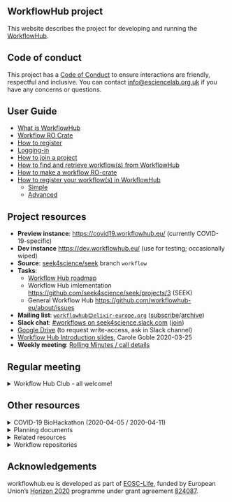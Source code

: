 ## WorkflowHub project

This website describes the project for developing and running the [WorkflowHub](https://workflowhub.eu/).

## Code of conduct

This project has a [Code of Conduct](https://github.com/workflowhub-eu/about/blob/master/CODE_OF_CONDUCT.md) to ensure interactions are friendly, respectful and inclusive. You can contact <info@esciencelab.org.uk> if you have any concerns or questions.

## User Guide

* [What is WorkflowHub](https://about.workflowhub.eu/About-WorkflowHub)
* [Workflow RO Crate](https://about.workflowhub.eu/Workflow-RO-Crate)
* [How to register](https://about.workflowhub.eu/How-to-register)
* [Logging-in](https://about.workflowhub.eu/Logging-in)
* [How to join a project](https://about.workflowhub.eu/How-to-join-a-project)
* [How to find and retrieve workflow(s) from WorkflowHub](https://about.workflowhub.eu/How-to-find-and-retrieve-workflow(s)-from-WorkflowHub)
* [How to make a workflow RO-crate](https://about.workflowhub.eu/How-to-make-a-workflow-RO-crate)
* [How to register your workflow(s) in WorkflowHub](https://about.workflowhub.eu/How-to-register-your-workflow(s)-in-WorkflowHub)
  * [Simple](https://about.workflowhub.eu/Registering-a-workflow-with-a-diagram-and-abstract-CWL)
  * [Advanced](https://about.workflowhub.eu/Registering-an-existing-Workflow-RO-Crate)
  


## Project resources

* **Preview instance**: <https://covid19.workflowhub.eu/> (currently COVID-19-specific)
* **Dev instance** <https://dev.workflowhub.eu/> (use for testing; occasionally wiped)
* **Source**: [seek4science/seek](https://github.com/seek4science/seek/tree/workflow) branch `workflow`
* **Tasks**: 
  * [Workflow Hub roadmap](roadmap)
  * Workflow Hub imlementation <https://github.com/seek4science/seek/projects/3> (SEEK)
  * General Workflow Hub <https://github.com/workflowhub-eu/about/issues>
* **Mailing list**: [`workflowhub😊elixir-europe.org`](https://lists.elixir-europe.org/mailman/listinfo/workflowhub_elixir-europe.org) ([subscribe](https://lists.elixir-europe.org/mailman/listinfo/workflowhub_elixir-europe.org)/[archive](https://mail.elixir-europe.org/pipermail/workflowhub_elixir-europe.org/))
* **Slack chat**:  [#workflows on seek4science.slack.com](https://seek4science.slack.com/archives/CPLLVV94L) ([join](https://join.slack.com/t/seek4science/shared_invite/zt-csqh94qb-kf~kFbZxuHl1Hpxhbc8avw))
* [Google Drive](https://drive.google.com/drive/folders/1_bZ63W4oRtWL5OnWJNYvE4u3A27VyGGe)
 (to request write-access, ask in Slack channel) 
* [Workflow Hub Introduction slides](https://drive.google.com/open?id=1hfBAjjRnL9jGoxHEvq66Wo-wuKqouR3C), Carole Goble 2020-03-25
* **Weekly meeting**: [Rolling Minutes / call details](https://docs.google.com/document/d/1U2KAlbKviCu-fCX-znncKIBUIUUOeEnuRGdAg-fNd4Q/edit?usp=sharing)

## Regular meeting

<details>
<summary>Workflow Hub Club - all welcome!</summary>

Anyone is welcome to join the weekly _Workflow Hub Club_ calls using Zoom.

* When: Wednesdays 10:00 GMT / 11:00 CET
* Agenda/telcon details: <https://s.apache.org/workflowhub-minutes>
</details>

##
## Other resources

<details>
<summary>COVID-19 BioHackathon (2020-04-05 / 2020-04-11)</summary>

Workflow Hub is one of the [topics](https://github.com/virtual-biohackathons/covid-19-bh20/wiki/Workflow-Hub) at the [Virtual COVID-19 BioHackathon](https://github.com/virtual-biohackathons/covid-19-bh20/):

> This topic proposes to set up an early pre-production instance of the Workflow Hub, covid19.workflowhub.eu, to be a registry that gather the COVID-19 workflows and their metadata. Part of the tasks here is also to curate the existing workflows and help making them interoperable, reusable and reproducible.

> The curated metadata will be in a FAIR format based on RO-Crate and BioSchemas annotations and maintained separate from the Workflow Hub; where possible contributed back to the workflow's origin GitHub repositories.

Anyone is welcome to join!

* https://github.com/virtual-biohackathons/covid-19-bh20/wiki/Workflow-Hub
</details>

<details>
<summary>Planning documents</summary>

These planning documents are from the [Workflow Hub Google Drive](https://drive.google.com/drive/folders/1_bZ63W4oRtWL5OnWJNYvE4u3A27VyGGe). Check their edit history, these may be incomplete or drafts.

* [Methods of submitting to Workflow Hub](https://docs.google.com/document/d/1UdjAcnSR3yDepvoY9wA02M9tUB0sTpg3NyijxR-Vago)
* [Workflow Hub User Requirements](https://docs.google.com/document/d/16ARnaWhmONUJROdauHFvmAV_qHGJ_L4dEwM6XWRb6gE/edit#heading=h.bzug3s472cs8)
* [Minimal Viable Product](https://docs.google.com/document/d/14xlDgezlXr5suzZfbTkLeFj7fhv6YZ4W9AsGwq4-SwQ) - leading to <https://dev.workflowhub.eu/>
* [Minimum Information for the Registration of a Computational Workflow (MIRCW)](https://docs.google.com/document/d/1v-NPWfVK5hrkoekIoWUMSzk1m8x6yqW6D3waB0QsNJM) lead to _Workflow RO-Crate_
* [Workflow RO-Crate](https://github.com/workflowhub-eu/about/wiki/Workflow-RO-Crate) a profile of _RO-Crate_ for exchange of workflows with WorkflowHub; based on _BioSchemas Workflows_ profile
* [Primer on standards for workflow packaging and metadata](https://docs.google.com/document/d/1XREgfYNi7l4HbdrnXBs7Uv1tMH2AiR435SKjisu4l30/edit#) _draft_
</details>

<details>
<summary>Related resources</summary>

* [SEEK](https://seek4science.org/) is the underlying platform used by the Workflow Hub
* [RO Crate](https://w3id.org/ro/crate/1.0/) is a metadata/packaging mechanism, used by Workflow Hub for exchange of workflows
* [BioSchemas Workflows](https://bioschemas.org/profiles/Workflow/0.3-DRAFT-2020_03_03/) - a suggested new `schema.org` type for describing computational workflows
* [Common Workflow Language](https://www.commonwl.org/) (CWL) is an executable workflow language, which Workflow Hub use primarily for descriptive functions
</details>

<details>
<summary>Workflow repositories</summary>

Workflow Hub intends to harvest workflows from existing workflow repositories, including:

* [myExperiment](https://myexperiment.org/) was a workflow repository that inspired Workflow Hub
* [nf-core](https://nf-co.re/) - a community-developed colletions of bioinformatics workflows for [Nextflow](nextflow.io/)
* <https://usegalaxy.eu/>
</details>

##
## Acknowledgements

workflowhub.eu is developed as part of [EOSC-Life](https://eosc-life.eu/), funded by European Union’s [Horizon 2020](https://ec.europa.eu/programmes/horizon2020/) programme under grant agreement [824087](https://cordis.europa.eu/project/id/824087). 
